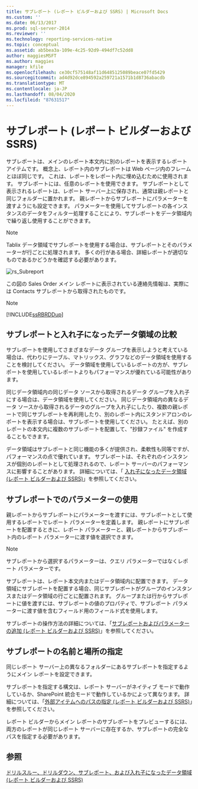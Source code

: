 ```yaml
---
title: サブレポート (レポート ビルダーおよび SSRS) | Microsoft Docs
ms.custom: ''
ms.date: 06/13/2017
ms.prod: sql-server-2014
ms.reviewer: ''
ms.technology: reporting-services-native
ms.topic: conceptual
ms.assetid: ab5bea3a-109e-4c25-92d9-494df7c52dd8
author: maggiesMSFT
ms.author: maggies
manager: kfile
ms.openlocfilehash: ce30cf575148af11d6485125089beace07fd5429
ms.sourcegitcommit: ad4d92dce894592a259721a1571b1d8736abacdb
ms.translationtype: MT
ms.contentlocale: ja-JP
ms.lasthandoff: 08/04/2020
ms.locfileid: "87631517"
---
```

# <a name="subreports-report-builder-and-ssrs"></a>サブレポート (レポート ビルダーおよび SSRS)
  サブレポートは、メインのレポート本文内に別のレポートを表示するレポート アイテムです。 概念上、レポート内のサブレポートは Web ページ内のフレームとほぼ同じです。 これは、レポートをレポート内に埋め込むために使用されます。 サブレポートには、任意のレポートを使用できます。 サブレポートとして表示されるレポートは、レポート サーバー上に保存され、通常は親レポートと同じフォルダーに置かれます。 親レポートからサブレポートにパラメーターを渡すようにも設定できます。 パラメーターを使用してサブレポートの各インスタンスのデータをフィルター処理することにより、サブレポートをデータ領域内で繰り返し使用することができます。  
  
> [!NOTE]  
>  Tablix データ領域でサブレポートを使用する場合は、サブレポートとそのパラメーターが行ごとに処理されます。 多くの行がある場合、詳細レポートが適切なものであるかどうかを確認する必要があります。  
  
 ![rs_Subreport](../media/rs-subreport.gif "rs_Subreport")  
  
 この図の Sales Order メイン レポートに表示されている連絡先情報は、実際には Contacts サブレポートから取得されたものです。  
  
> [!NOTE]  
>  [!INCLUDE[ssRBRDDup](../../includes/ssrbrddup-md.md)]  
  
## <a name="comparing-subreports-and-nested-data-regions"></a>サブレポートと入れ子になったデータ領域の比較  
 サブレポートを使用してさまざまなデータ グループを表示しようと考えている場合は、代わりにテーブル、マトリックス、グラフなどのデータ領域を使用することを検討してください。 データ領域を使用しているレポートの方が、サブレポートを使用しているレポートよりもパフォーマンスが優れている可能性があります。  
  
 同じデータ領域内の同じデータ ソースから取得されるデータ グループを入れ子にする場合は、データ領域を使用してください。 同じデータ領域内の異なるデータ ソースから取得されるデータのグループを入れ子にしたり、複数の親レポートで同じサブレポートを再利用したり、別のレポート内にスタンドアロンのレポートを表示する場合は、サブレポートを使用してください。 たとえば、別のレポートの本文内に複数のサブレポートを配置して、"抄録ファイル" を作成することもできます。  
  
 データ領域はサブレポートと同じ機能の多くが提供され、柔軟性も同等ですが、パフォーマンスの点で優れています。 サブレポートは、それぞれのインスタンスが個別のレポートとして処理されるので、レポート サーバーのパフォーマンスに影響することがあります。 詳細については、「 [入れ子になったデータ領域 &#40;レポート ビルダーおよび SSRS&#41;](nested-data-regions-report-builder-and-ssrs.md)」を参照してください。  
  
## <a name="using-parameters-in-subreports"></a>サブレポートでのパラメーターの使用  
 親レポートからサブレポートにパラメーターを渡すには、サブレポートとして使用するレポートでレポート パラメーターを定義します。 親レポートにサブレポートを配置するときに、レポート パラメーターと、親レポートからサブレポート内のレポート パラメーターに渡す値を選択できます。  
  
> [!NOTE]  
>  サブレポートから選択するパラメーターは、クエリ パラメーターではなくレポート パラメーターです。  
  
 サブレポートは、レポート本文内またはデータ領域内に配置できます。 データ領域にサブレポートを配置する場合、同じサブレポートがグループのインスタンスまたはデータ領域の行ごとに配置されます。 グループまたは行からサブレポートに値を渡すには、サブレポートの値のプロパティで、サブレポート パラメーターに渡す値を含むフィールド用のフィールド式を使用します。  
  
 サブレポートの操作方法の詳細については、「[サブレポートおよびパラメーターの追加 &#40;レポート ビルダーおよび SSRS&#41;](add-a-subreport-and-parameters-report-builder-and-ssrs.md)」を参照してください。  
  
## <a name="specifying-subreport-names-and-locations"></a>サブレポートの名前と場所の指定  
 同じレポート サーバー上の異なるフォルダーにあるサブレポートを指定するようにメイン レポートを設定できます。  
  
 サブレポートを指定する構文は、レポート サーバーがネイティブ モードで動作しているか、SharePoint 統合モードで動作しているかによって異なります。 詳細については、「[外部アイテムへのパスの指定 &#40;レポート ビルダーおよび SSRS&#41;](specifying-paths-to-external-items-report-builder-and-ssrs.md)」を参照してください。  
  
 レポート ビルダーからメイン レポートのサブレポートをプレビューするには、両方のレポートが同じレポート サーバーに存在するか、サブレポートの完全なパスを指定する必要があります。  
  
## <a name="see-also"></a>参照  
 [ドリルスルー、ドリルダウン、サブレポート、および入れ子になったデータ領域 &#40;レポート ビルダーおよび SSRS&#41;](drillthrough-drilldown-subreports-and-nested-data-regions.md)  
  
  
